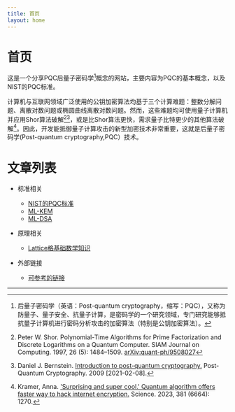 ```yaml
---
title: 首页
layout: home
---
```

# 首页

这是一个分享PQC后量子密码学[^1]概念的网站，主要内容为PQC的基本概念，以及NIST的PQC标准。

计算机与互联网领域广泛使用的公钥加密算法均基于三个计算难题：整数分解问题、离散对数问题或椭圆曲线离散对数问题。然而，这些难题均可使用量子计算机并应用Shor算法破解[^2][^3]，或是比Shor算法更快，需求量子比特更少的其他算法破解[^4]。因此，开发能抵御量子计算攻击的新型加密技术非常重要，这就是后量子密码学(Post-quantum cryptography,PQC）技术。

# 文章列表
- 标准相关
    - [NIST的PQC标准]
    - [ML-KEM]
    - [ML-DSA]

- 原理相关
    - [Lattice格基础数学知识]

- 外部链接
    - [可参考的链接]

[可参考的链接]:./可参考的链接
[NIST的PQC标准]:./NIST的PQC标准
[ML-KEM]:./ML-KEM
[ML-DSA]:./ML-DSA
[Lattice格基础数学知识]:./前置数学知识
[Kyber]:./Kyber
[Dilithium]:./Dilithium

---

[^1]: 后量子密码学（英语：Post-quantum cryptography，缩写：PQC），又称为防量子、量子安全、抗量子计算，是密码学的一个研究领域，专门研究能够抵抗量子计算机进行密码分析攻击的加密算法（特别是公钥加密算法）。
[^2]: Peter W. Shor. Polynomial-Time Algorithms for Prime Factorization and Discrete Logarithms on a Quantum Computer. SIAM Journal on Computing. 1997, 26 (5): 1484–1509. [arXiv:quant-ph/9508027](https://arxiv.org/abs/quant-ph/9508027)
[^3]: Daniel J. Bernstein. [Introduction to post-quantum cryptography.](http://www.pqcrypto.org/www.springer.com/cda/content/document/cda_downloaddocument/9783540887010-c1.pdf) Post-Quantum Cryptography. 2009 [2021-02-08].
[^4]: Kramer, Anna. ['Surprising and super cool.' Quantum algorithm offers faster way to hack internet encryption.](https://www.science.org/content/article/surprising-and-supercool-quantum-algorithm-offers-faster-way-hack-internet-encryption) Science. 2023, 381 (6664): 1270.
